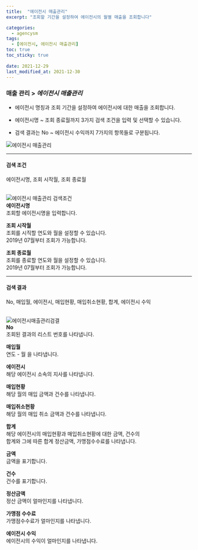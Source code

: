 ```yaml
---
title:  "에이전시 매출관리"
excerpt: "조회할 기간을 설정하여 에이전시의 월별 매출을 조회합니다"

categories:
  - agencysm
tags:
  - [에이전시, 에이전시 매출관리]
toc: true
toc_sticky: true
 
date: 2021-12-29
last_modified_at: 2021-12-30
---
```

### 매출 관리 > *에이전시 매출관리*
- 에이전시 명칭과 조회 기간을 설정하여 에이전시에 대한 매출을 조회합니다.

- 에이전시명 ~ 조회 종료월까지 3가지 검색 조건을 입력 및 선택할 수 있습니다.

- 검색 결과는 No ~ 에이전시 수익까지 7가지의 항목들로 구분됩니다.

![에이전시 매출관리](https://user-images.githubusercontent.com/95394003/147518101-0c84980a-57a6-4303-8835-ed5bf07e1920.jpeg)
<br>

---

#### 검색 조건
에이전시명, 조회 시작월, 조회 종료월<br>
<br>

![에이전시 매출관리 검색조건](https://user-images.githubusercontent.com/95394003/147518278-7ac8b849-a3fe-4e59-90cb-a2c4b8ef67b8.jpeg)<br>
**에이전시명**<br>
조회할 에이전시명을 입력합니다.

**조회 시작월**<br>
조회를 시직할 연도와 월을 설정할 수 있습니다.<br>2019년 07월부터 조회가 가능합니다.

**조회 종료월**<br>
조회를 종료할 연도와 월을 설정할 수 있습니다.<br>2019년 07월부터 조회가 가능합니다.
<br>

---

#### 검색 결과
No, 매입월, 에이전시, 매입현황, 매입취소현황, 합계, 에이전시 수익<br>
<br>

![에이전시매출관리검결](https://user-images.githubusercontent.com/95394003/147518303-4be04eb7-6a32-467c-9232-bb036aab1de9.jpeg)<br>
**No**<br>
조회된 결과의 리스트 번호를 나타냅니다.

**매입월**<br>
연도 - 월 을 나타냅니다.

**에이전시**<br>
해당 에이전시 소속의 지사를 나타냅니다.

**매입현황**<br>
해당 월의 매입 금액과 건수를 나타냅니다.

**매입취소현황**<br>
해당 월의 매입 취소 금액과 건수를 나타냅니다.

**합계**<br>
해당 에이전시의 매입현황과 매입취소현황에 대한 금액, 건수의<br>합계와 그에 따른 합계 정산금액, 가맹점수수료를 나타냅니다.

**금액**<br>
금액을 표기합니다.

**건수**<br>
건수를 표기합니다.

**정산금액**<br>
정산 금액이 얼마인지를 나타냅니다.

**가맹점 수수료**<br>
가맹점수수료가 얼마인지를 나타냅니다.

**에이전시 수익**<br>
에이전시의 수익이 얼마인지를 나타냅니다.